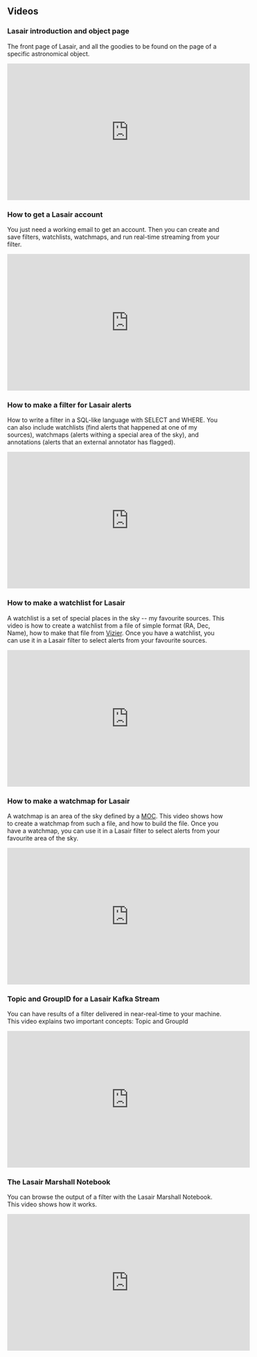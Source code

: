 ## Videos

### Lasair introduction and object page

The front page of Lasair, and all the goodies to be found on the page of a specific astronomical object.

<iframe width="560" height="315" src="https://www.youtube.com/embed/CKunfN98AO0?si=nustwSzIEvlfjC-1" title="YouTube video player" frameborder="0" allow="accelerometer; autoplay; clipboard-write; encrypted-media; gyroscope; picture-in-picture; web-share" referrerpolicy="strict-origin-when-cross-origin" allowfullscreen></iframe>

### How to get a Lasair account

You just need a working email to get an account. Then you can create and save filters, watchlists, watchmaps, and run real-time streaming from your filter.

<iframe width="560" height="315" src="https://www.youtube.com/embed/ekjl5DpLV_Q?si=rw5V4U26Kc0f3XBs" title="YouTube video player" frameborder="0" allow="accelerometer; autoplay; clipboard-write; encrypted-media; gyroscope; picture-in-picture; web-share" referrerpolicy="strict-origin-when-cross-origin" allowfullscreen></iframe>


### How to make a filter for Lasair alerts

How to write a filter in a SQL-like language with SELECT and WHERE. You can also include watchlists (find alerts that happened at one of my sources), watchmaps (alerts withing a special area of the sky), and annotations (alerts that an external annotator has flagged).

<iframe width="560" height="315" src="https://www.youtube.com/embed/FB9vCVXsABg?si=N8VSzxFHUAJCJdr9" title="YouTube video player" frameborder="0" allow="accelerometer; autoplay; clipboard-write; encrypted-media; gyroscope; picture-in-picture; web-share" referrerpolicy="strict-origin-when-cross-origin" allowfullscreen></iframe>

### How to make a watchlist for Lasair

A watchlist is a set of special places in the sky -- my favourite sources. This video is how to create a watchlist from a file of simple format (RA, Dec, Name), how to make that file from [Vizier](https://vizier.cds.unistra.fr/viz-bin/VizieR). Once you have a watchlist, you can use it in a Lasair filter to select alerts from your favourite sources.

<iframe width="560" height="315" src="https://www.youtube.com/embed/Aug9xxJFsqI?si=18-eU5HYWWl_iX9O" title="YouTube video player" frameborder="0" allow="accelerometer; autoplay; clipboard-write; encrypted-media; gyroscope; picture-in-picture; web-share" referrerpolicy="strict-origin-when-cross-origin" allowfullscreen></iframe>

### How to make a watchmap for Lasair

A watchmap is an area of the sky defined by a [MOC](https://cds-astro.github.io/mocpy/). This video shows how to create a watchmap from such a file, and how to build the file. Once you have a watchmap, you can use it in a Lasair filter to select alerts from your favourite area of the sky.

<iframe width="560" height="315" src="https://www.youtube.com/embed/hoVEeWGOum0?si=e0J8WsJ5kzH0VKm6" title="YouTube video player" frameborder="0" allow="accelerometer; autoplay; clipboard-write; encrypted-media; gyroscope; picture-in-picture; web-share" referrerpolicy="strict-origin-when-cross-origin" allowfullscreen></iframe>

### Topic and GroupID for a Lasair Kafka Stream

You can have results of a filter delivered in near-real-time to your machine. 
This video explains two important concepts: Topic and GroupId

<iframe width="560" height="315" src="https://www.youtube.com/embed/HJneKr1EhmY?si=0Gg15nKFHNVeuxx2" title="YouTube video player" frameborder="0" allow="accelerometer; autoplay; clipboard-write; encrypted-media; gyroscope; picture-in-picture; web-share" referrerpolicy="strict-origin-when-cross-origin" allowfullscreen></iframe>

### The Lasair Marshall Notebook

You can browse the output of a filter with the Lasair Marshall Notebook.
This video shows how it works.

<iframe width="560" height="315" src="https://www.youtube.com/embed/sgH5cQk-TDU?si=qGDSCHSLErwOGZgh" title="YouTube video player" frameborder="0" allow="accelerometer; autoplay; clipboard-write; encrypted-media; gyroscope; picture-in-picture; web-share" referrerpolicy="strict-origin-when-cross-origin" allowfullscreen></iframe>
